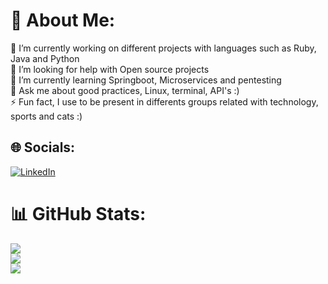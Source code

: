 # 💫 About Me:
🔭 I’m currently working on different projects with languages such as Ruby, Java and Python<br>🤝 I’m looking for help with Open source projects<br>🌱 I’m currently learning Springboot, Microservices and pentesting<br>💬 Ask me about good practices, Linux, terminal, API's :)<br>⚡ Fun fact, I use to be present in differents groups related with technology, sports and cats :)


## 🌐 Socials:
[![LinkedIn](https://img.shields.io/badge/LinkedIn-%230077B5.svg?logo=linkedin&logoColor=white)](https://linkedin.com/in/andres-galeano-alarcon) 

# 📊 GitHub Stats:
![](https://github-readme-stats.vercel.app/api?username=sazakku&theme=dark&hide_border=false&include_all_commits=true&count_private=false)<br/>
![](https://nirzak-streak-stats.vercel.app/?user=sazakku&theme=dark&hide_border=false)<br/>
![](https://github-readme-stats.vercel.app/api/top-langs/?username=sazakku&theme=dark&hide_border=false&include_all_commits=true&count_private=false&layout=compact)

<!-- Proudly created with GPRM ( https://gprm.itsvg.in ) -->
